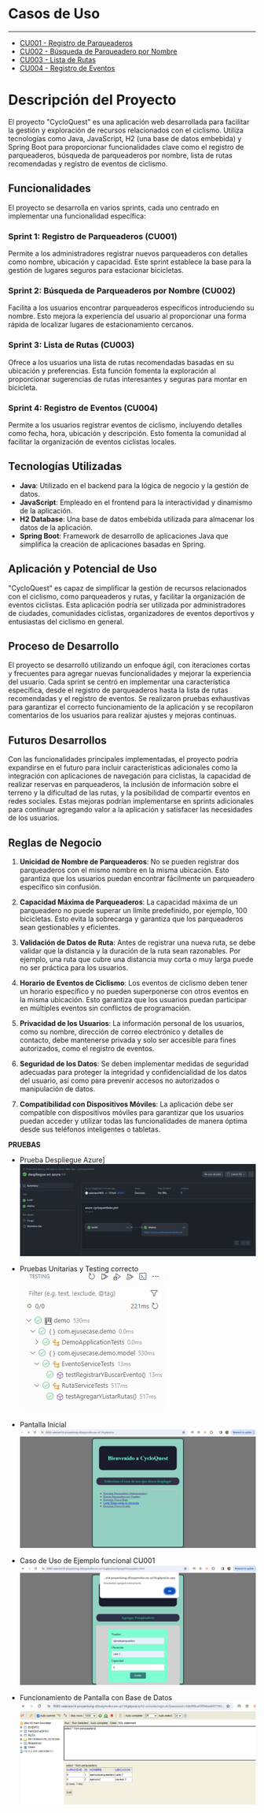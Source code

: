 # Casos de Uso
---

* [CU001 - Registro de Parqueaderos](CU001-registrar-parqueadero.md)
* [CU002 - Búsqueda de Parqueadero por Nombre](CU002-buscar-nombre.md)
* [CU003 - Lista de Rutas](CU003-listar-rutas.md)
* [CU004 - Registro de Eventos](CU004-registrar-evento.md)


# Descripción del Proyecto

El proyecto "CycloQuest" es una aplicación web desarrollada para facilitar la gestión y exploración de recursos relacionados con el ciclismo. Utiliza tecnologías como Java, JavaScript, H2 (una base de datos embebida) y Spring Boot para proporcionar funcionalidades clave como el registro de parqueaderos, búsqueda de parqueaderos por nombre, lista de rutas recomendadas y registro de eventos de ciclismo.

## Funcionalidades

El proyecto se desarrolla en varios sprints, cada uno centrado en implementar una funcionalidad específica:

### Sprint 1: Registro de Parqueaderos (CU001)

Permite a los administradores registrar nuevos parqueaderos con detalles como nombre, ubicación y capacidad. Este sprint establece la base para la gestión de lugares seguros para estacionar bicicletas.

### Sprint 2: Búsqueda de Parqueaderos por Nombre (CU002)

Facilita a los usuarios encontrar parqueaderos específicos introduciendo su nombre. Esto mejora la experiencia del usuario al proporcionar una forma rápida de localizar lugares de estacionamiento cercanos.

### Sprint 3: Lista de Rutas (CU003)

Ofrece a los usuarios una lista de rutas recomendadas basadas en su ubicación y preferencias. Esta función fomenta la exploración al proporcionar sugerencias de rutas interesantes y seguras para montar en bicicleta.

### Sprint 4: Registro de Eventos (CU004)

Permite a los usuarios registrar eventos de ciclismo, incluyendo detalles como fecha, hora, ubicación y descripción. Esto fomenta la comunidad al facilitar la organización de eventos ciclistas locales.

## Tecnologías Utilizadas

- **Java**: Utilizado en el backend para la lógica de negocio y la gestión de datos.
- **JavaScript**: Empleado en el frontend para la interactividad y dinamismo de la aplicación.
- **H2 Database**: Una base de datos embebida utilizada para almacenar los datos de la aplicación.
- **Spring Boot**: Framework de desarrollo de aplicaciones Java que simplifica la creación de aplicaciones basadas en Spring.

## Aplicación y Potencial de Uso

"CycloQuest" es capaz de simplificar la gestión de recursos relacionados con el ciclismo, como parqueaderos y rutas, y facilitar la organización de eventos ciclistas. Esta aplicación podría ser utilizada por administradores de ciudades, comunidades ciclistas, organizadores de eventos deportivos y entusiastas del ciclismo en general.

## Proceso de Desarrollo

El proyecto se desarrolló utilizando un enfoque ágil, con iteraciones cortas y frecuentes para agregar nuevas funcionalidades y mejorar la experiencia del usuario. Cada sprint se centró en implementar una característica específica, desde el registro de parqueaderos hasta la lista de rutas recomendadas y el registro de eventos. Se realizaron pruebas exhaustivas para garantizar el correcto funcionamiento de la aplicación y se recopilaron comentarios de los usuarios para realizar ajustes y mejoras continuas.

## Futuros Desarrollos

Con las funcionalidades principales implementadas, el proyecto podría expandirse en el futuro para incluir características adicionales como la integración con aplicaciones de navegación para ciclistas, la capacidad de realizar reservas en parqueaderos, la inclusión de información sobre el terreno y la dificultad de las rutas, y la posibilidad de compartir eventos en redes sociales. Estas mejoras podrían implementarse en sprints adicionales para continuar agregando valor a la aplicación y satisfacer las necesidades de los usuarios.


## Reglas de Negocio

1. **Unicidad de Nombre de Parqueaderos**: No se pueden registrar dos parqueaderos con el mismo nombre en la misma ubicación. Esto garantiza que los usuarios puedan encontrar fácilmente un parqueadero específico sin confusión.

2. **Capacidad Máxima de Parqueaderos**: La capacidad máxima de un parqueadero no puede superar un límite predefinido, por ejemplo, 100 bicicletas. Esto evita la sobrecarga y garantiza que los parqueaderos sean gestionables y eficientes.

3. **Validación de Datos de Ruta**: Antes de registrar una nueva ruta, se debe validar que la distancia y la duración de la ruta sean razonables. Por ejemplo, una ruta que cubre una distancia muy corta o muy larga puede no ser práctica para los usuarios.

4. **Horario de Eventos de Ciclismo**: Los eventos de ciclismo deben tener un horario específico y no pueden superponerse con otros eventos en la misma ubicación. Esto garantiza que los usuarios puedan participar en múltiples eventos sin conflictos de programación.

5. **Privacidad de los Usuarios**: La información personal de los usuarios, como su nombre, dirección de correo electrónico y detalles de contacto, debe mantenerse privada y solo ser accesible para fines autorizados, como el registro de eventos.

6. **Seguridad de los Datos**: Se deben implementar medidas de seguridad adecuadas para proteger la integridad y confidencialidad de los datos del usuario, así como para prevenir accesos no autorizados o manipulación de datos.

7. **Compatibilidad con Dispositivos Móviles**: La aplicación debe ser compatible con dispositivos móviles para garantizar que los usuarios puedan acceder y utilizar todas las funcionalidades de manera óptima desde sus teléfonos inteligentes o tabletas.

**PRUEBAS** 
- Prueba Despliegue Azure]
![Prueba Despliegue Azure](image.png)

- Pruebas Unitarias y Testing correcto
![Pruebas Unitarias y Testing correcto](image-1.png)

- Pantalla Inicial
![Pantalla Inicial](image-2.png)

- Caso de Uso de Ejemplo funcional CU001
![Caso de Uso de Ejemplo funcional CU001](image-3.png)

- Funcionamiento de Pantalla con Base de Datos
![Funcionamiento de Pantalla con Base de Datos](image-4.png)